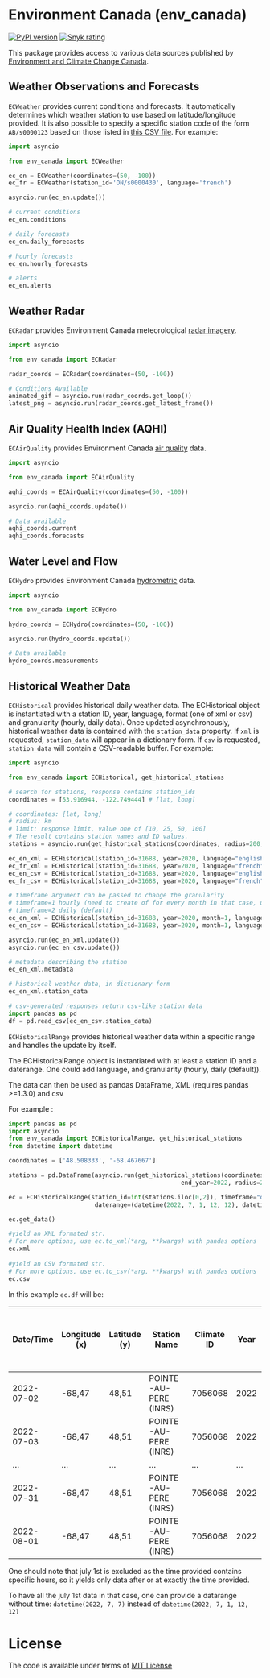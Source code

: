 # Environment Canada (env_canada)
[![PyPI version](https://badge.fury.io/py/env-canada.svg)](https://badge.fury.io/py/env-canada)
[![Snyk rating](https://snyk-widget.herokuapp.com/badge/pip/env-canada/badge.svg)](https://snyk.io/vuln/pip:env-canada@0.5.35?utm_source=badge)

This package provides access to various data sources published by [Environment and Climate Change Canada](https://www.canada.ca/en/environment-climate-change.html).

## Weather Observations and Forecasts

`ECWeather` provides current conditions and forecasts. It automatically determines which weather station to use based on latitude/longitude provided. It is also possible to specify a specific station code of the form `AB/s0000123` based on those listed in [this CSV file](https://dd.weather.gc.ca/citypage_weather/docs/site_list_towns_en.csv). For example:

```python
import asyncio

from env_canada import ECWeather

ec_en = ECWeather(coordinates=(50, -100))
ec_fr = ECWeather(station_id='ON/s0000430', language='french')

asyncio.run(ec_en.update())

# current conditions
ec_en.conditions

# daily forecasts
ec_en.daily_forecasts

# hourly forecasts
ec_en.hourly_forecasts

# alerts
ec_en.alerts
```

## Weather Radar

`ECRadar` provides Environment Canada meteorological [radar imagery](https://weather.gc.ca/radar/index_e.html).

```python
import asyncio

from env_canada import ECRadar

radar_coords = ECRadar(coordinates=(50, -100))

# Conditions Available
animated_gif = asyncio.run(radar_coords.get_loop())
latest_png = asyncio.run(radar_coords.get_latest_frame())
```

## Air Quality Health Index (AQHI)

`ECAirQuality` provides Environment Canada [air quality](https://weather.gc.ca/airquality/pages/index_e.html) data.

```python
import asyncio

from env_canada import ECAirQuality

aqhi_coords = ECAirQuality(coordinates=(50, -100))

asyncio.run(aqhi_coords.update())

# Data available
aqhi_coords.current
aqhi_coords.forecasts
```

## Water Level and Flow

`ECHydro` provides Environment Canada [hydrometric](https://wateroffice.ec.gc.ca/mainmenu/real_time_data_index_e.html) data.

```python
import asyncio

from env_canada import ECHydro

hydro_coords = ECHydro(coordinates=(50, -100))

asyncio.run(hydro_coords.update())

# Data available
hydro_coords.measurements
```

## Historical Weather Data

`ECHistorical` provides historical daily weather data.
The ECHistorical object is instantiated with a station ID, year, language, format (one of xml or csv) and granularity (hourly, daily data).
Once updated asynchronously, historical weather data is contained with the `station_data` property. If `xml` is requested, `station_data` will appear in a dictionary form. If `csv` is requested, `station_data` will contain a CSV-readable buffer. For example:

```python
import asyncio

from env_canada import ECHistorical, get_historical_stations

# search for stations, response contains station_ids
coordinates = [53.916944, -122.749444] # [lat, long]

# coordinates: [lat, long]
# radius: km
# limit: response limit, value one of [10, 25, 50, 100]
# The result contains station names and ID values.
stations = asyncio.run(get_historical_stations(coordinates, radius=200, limit=100))

ec_en_xml = ECHistorical(station_id=31688, year=2020, language="english", format="xml")
ec_fr_xml = ECHistorical(station_id=31688, year=2020, language="french", format="xml")
ec_en_csv = ECHistorical(station_id=31688, year=2020, language="english", format="csv")
ec_fr_csv = ECHistorical(station_id=31688, year=2020, language="french", format="csv")

# timeframe argument can be passed to change the granularity
# timeframe=1 hourly (need to create of for every month in that case, use ECHistoricalRange to handle it automatically)
# timeframe=2 daily (default)
ec_en_xml = ECHistorical(station_id=31688, year=2020, month=1, language="english", format="xml", timeframe=1)
ec_en_csv = ECHistorical(station_id=31688, year=2020, month=1, language="english", format="csv", timeframe=1)

asyncio.run(ec_en_xml.update())
asyncio.run(ec_en_csv.update())

# metadata describing the station
ec_en_xml.metadata

# historical weather data, in dictionary form
ec_en_xml.station_data

# csv-generated responses return csv-like station data
import pandas as pd
df = pd.read_csv(ec_en_csv.station_data)

```

`ECHistoricalRange` provides historical weather data within a specific range and handles the update by itself.

The ECHistoricalRange object is instantiated with at least a station ID and a daterange.
One could add language, and granularity (hourly, daily (default)).

The data can then be used as pandas DataFrame, XML (requires pandas >=1.3.0) and csv

For example :

```python
import pandas as pd
import asyncio
from env_canada import ECHistoricalRange, get_historical_stations
from datetime import datetime

coordinates = ['48.508333', '-68.467667']

stations = pd.DataFrame(asyncio.run(get_historical_stations(coordinates, start_year=2022,
                                                end_year=2022, radius=200, limit=100))).T

ec = ECHistoricalRange(station_id=int(stations.iloc[0,2]), timeframe="daily",
                        daterange=(datetime(2022, 7, 1, 12, 12), datetime(2022, 8, 1, 12, 12)))

ec.get_data()

#yield an XML formated str. 
# For more options, use ec.to_xml(*arg, **kwargs) with pandas options
ec.xml
 
#yield an CSV formated str.
# For more options, use ec.to_csv(*arg, **kwargs) with pandas options
ec.csv
```

In this example ```ec.df``` will be:

| Date/Time 	| Longitude (x) 	| Latitude (y) 	| Station Name 	| Climate ID 	| Year 	| Month 	| Day 	| Data Quality 	| Max Temp (Â°C) 	| Max Temp Flag 	| Min Temp (Â°C) 	| Min Temp Flag 	| Mean Temp (Â°C) 	| Mean Temp Flag 	| Heat Deg Days (Â°C) 	| Heat Deg Days Flag 	| Cool Deg Days (Â°C) 	| Cool Deg Days Flag 	| Total Rain (mm) 	| Total Rain Flag 	| Total Snow (cm) 	| Total Snow Flag 	| Total Precip (mm) 	| Total Precip Flag 	| Snow on Grnd (cm) 	| Snow on Grnd Flag 	| Dir of Max Gust (10s deg) 	| Dir of Max Gust Flag 	| Spd of Max Gust (km/h) 	| Spd of Max   Gust Flag 	|  	|
|---	|---	|---	|---	|---	|---	|---	|---	|---	|---	|---	|---	|---	|---	|---	|---	|---	|---	|---	|---	|---	|---	|---	|---	|---	|---	|---	|---	|---	|---	|---	|---	|
| 2022-07-02 	| -68,47 	| 48,51 	| POINTE-AU-PERE (INRS) 	| 7056068 	| 2022 	| 7 	| 2 	|  	| 22,8 	|  	| 12,5 	|  	| 17,7 	|  	| 0,3 	|  	| 0 	|  	|  	|  	|  	|  	| 0 	|  	|  	|  	| 26 	|  	| 37 	|  	|  	|
| 2022-07-03 	| -68,47 	| 48,51 	| POINTE-AU-PERE (INRS) 	| 7056068 	| 2022 	| 7 	| 3 	|  	| 21,7 	|  	| 10,1 	|  	| 15,9 	|  	| 2,1 	|  	| 0 	|  	|  	|  	|  	|  	| 0,4 	|  	|  	|  	| 28 	|  	| 50 	|  	|  	|
| … 	| … 	| … 	| … 	| … 	| … 	| … 	| … 	| … 	| … 	| … 	| … 	| … 	| … 	| … 	| … 	| … 	| … 	| … 	| … 	| … 	| … 	| … 	| … 	| … 	| … 	| … 	| … 	| … 	| … 	| … 	| … 	|
| 2022-07-31 	| -68,47 	| 48,51 	| POINTE-AU-PERE (INRS) 	| 7056068 	| 2022 	| 7 	| 31 	|  	| 23,5 	|  	| 14,1 	|  	| 18,8 	|  	| 0 	|  	| 0,8 	|  	|  	|  	|  	|  	| 0 	|  	|  	|  	| 23 	|  	| 31 	|  	|  	|
| 2022-08-01 	| -68,47 	| 48,51 	| POINTE-AU-PERE (INRS) 	| 7056068 	| 2022 	| 8 	| 1 	|  	| 23 	|  	| 15 	|  	| 19 	|  	| 0 	|  	| 1 	|  	|  	|  	|  	|  	| 0 	|  	|  	|  	| 21 	|  	| 35 	|  	|  	|


One should note that july 1st is excluded as the time provided contains specific hours, so it yields only data after or at exactly
the time provided.

To have all the july 1st data in that case, one can provide a datarange without time: ```datetime(2022, 7, 7)``` instead
of ```datetime(2022, 7, 1, 12, 12)```



# License

The code is available under terms of [MIT License](LICENSE.md)
